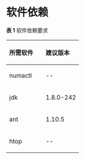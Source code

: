 # 软件依赖

**表 1**  软件依赖要求

<a name="table58001354"></a>
<table><thead align="left"><tr id="row65505804"><th class="cellrowborder" valign="top" width="50%" id="mcps1.2.3.1.1"><p id="p4369932"><a name="p4369932"></a><a name="p4369932"></a>所需软件</p>
</th>
<th class="cellrowborder" valign="top" width="50%" id="mcps1.2.3.1.2"><p id="p18420229"><a name="p18420229"></a><a name="p18420229"></a>建议版本</p>
</th>
</tr>
</thead>
<tbody><tr id="row15643550"><td class="cellrowborder" valign="top" width="50%" headers="mcps1.2.3.1.1 "><p id="p59167999"><a name="p59167999"></a><a name="p59167999"></a>numactl</p>
</td>
<td class="cellrowborder" valign="top" width="50%" headers="mcps1.2.3.1.2 "><p id="p27878609"><a name="p27878609"></a><a name="p27878609"></a>--</p>
</td>
</tr>
<tr id="row49580891"><td class="cellrowborder" valign="top" width="50%" headers="mcps1.2.3.1.1 "><p id="p56629273"><a name="p56629273"></a><a name="p56629273"></a>jdk</p>
</td>
<td class="cellrowborder" valign="top" width="50%" headers="mcps1.2.3.1.2 "><p id="p23568411"><a name="p23568411"></a><a name="p23568411"></a>1.8.0-242</p>
</td>
</tr>
<tr id="row10789114"><td class="cellrowborder" valign="top" width="50%" headers="mcps1.2.3.1.1 "><p id="p1503005"><a name="p1503005"></a><a name="p1503005"></a>ant</p>
</td>
<td class="cellrowborder" valign="top" width="50%" headers="mcps1.2.3.1.2 "><p id="p54634618"><a name="p54634618"></a><a name="p54634618"></a>1.10.5</p>
</td>
</tr>
<tr id="row21949517"><td class="cellrowborder" valign="top" width="50%" headers="mcps1.2.3.1.1 "><p id="p33080433"><a name="p33080433"></a><a name="p33080433"></a>htop</p>
</td>
<td class="cellrowborder" valign="top" width="50%" headers="mcps1.2.3.1.2 "><p id="p62269410"><a name="p62269410"></a><a name="p62269410"></a>--</p>
</td>
</tr>
</tbody>
</table>

